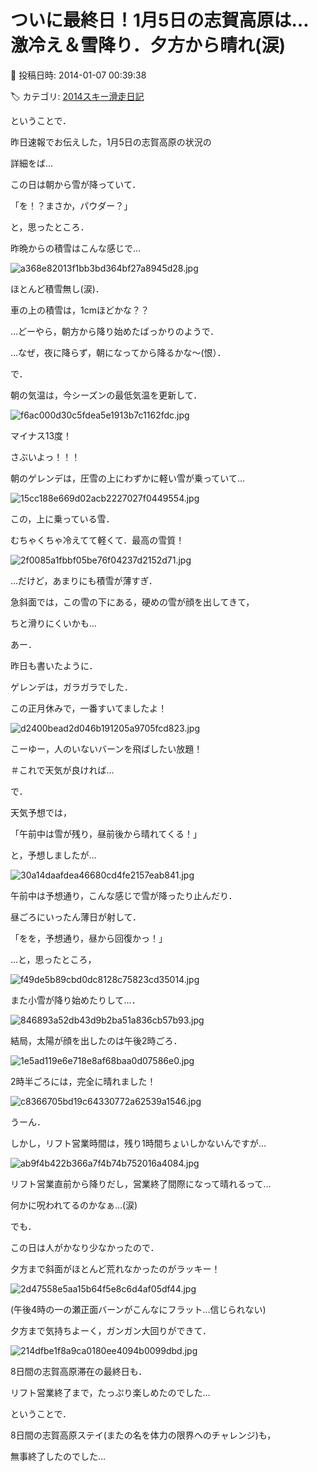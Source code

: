 # ついに最終日！1月5日の志賀高原は…激冷え＆雪降り．夕方から晴れ(涙)

📅 投稿日時: 2014-01-07 00:39:38

🏷️ カテゴリ: [2014スキー滑走日記](c992167609b6415052179ee69ea1ea7d8.md)

ということで．


昨日速報でお伝えした，1月5日の志賀高原の状況の


詳細をば…





この日は朝から雪が降っていて．


「を！？まさか，パウダー？」


と，思ったところ．


昨晩からの積雪はこんな感じで…




![a368e82013f1bb3bd364bf27a8945d28.jpg](images/a368e82013f1bb3bd364bf27a8945d28.jpg)




ほとんど積雪無し(涙)．


車の上の積雪は，1cmほどかな？？


…どーやら，朝方から降り始めたばっかりのようで．


…なぜ，夜に降らず，朝になってから降るかな～(恨）．





で．


朝の気温は，今シーズンの最低気温を更新して．




![f6ac000d30c5fdea5e1913b7c1162fdc.jpg](images/f6ac000d30c5fdea5e1913b7c1162fdc.jpg)




マイナス13度！


さぶいよっ！！！





朝のゲレンデは，圧雪の上にわずかに軽い雪が乗っていて…




![15cc188e669d02acb2227027f0449554.jpg](images/15cc188e669d02acb2227027f0449554.jpg)




この，上に乗っている雪．


むちゃくちゃ冷えてて軽くて．最高の雪質！




![2f0085a1fbbf05be76f04237d2152d71.jpg](images/2f0085a1fbbf05be76f04237d2152d71.jpg)




…だけど，あまりにも積雪が薄すぎ．


急斜面では，この雪の下にある，硬めの雪が顔を出してきて，


ちと滑りにくいかも…





あー．


昨日も書いたように．


ゲレンデは，ガラガラでした．


この正月休みで，一番すいてましたよ！




![d2400bead2d046b191205a9705fcd823.jpg](images/d2400bead2d046b191205a9705fcd823.jpg)




こーゆー，人のいないバーンを飛ばしたい放題！


＃これで天気が良ければ…





で．


天気予想では，


「午前中は雪が残り，昼前後から晴れてくる！」


と，予想しましたが…




![30a14daafdea46680cd4fe2157eab841.jpg](images/30a14daafdea46680cd4fe2157eab841.jpg)




午前中は予想通り，こんな感じで雪が降ったり止んだり．





昼ごろにいったん薄日が射して．


「をを，予想通り，昼から回復かっ！」


…と，思ったところ，




![f49de5b89cbd0dc8128c75823cd35014.jpg](images/f49de5b89cbd0dc8128c75823cd35014.jpg)




また小雪が降り始めたりして…．




![846893a52db43d9b2ba51a836cb57b93.jpg](images/846893a52db43d9b2ba51a836cb57b93.jpg)







結局，太陽が顔を出したのは午後2時ごろ．




![1e5ad119e6e718e8af68baa0d07586e0.jpg](images/1e5ad119e6e718e8af68baa0d07586e0.jpg)




2時半ごろには，完全に晴れました！




![c8366705bd19c64330772a62539a1546.jpg](images/c8366705bd19c64330772a62539a1546.jpg)




うーん．


しかし，リフト営業時間は，残り1時間ちょいしかないんですが…




![ab9f4b422b366a7f4b74b752016a4084.jpg](images/ab9f4b422b366a7f4b74b752016a4084.jpg)




リフト営業直前から降りだし，営業終了間際になって晴れるって…


何かに呪われてるのかなぁ…(涙)





でも．


この日は人がかなり少なかったので．


夕方まで斜面がほとんど荒れなかったのがラッキー！




![2d47558e5aa15b64f5e8c6d4af05df44.jpg](images/2d47558e5aa15b64f5e8c6d4af05df44.jpg)




(午後4時の一の瀬正面バーンがこんなにフラット…信じられない)


夕方まで気持ちよーく，ガンガン大回りができて．




![214dfbe1f8a9ca0180ee4094b0099dbd.jpg](images/214dfbe1f8a9ca0180ee4094b0099dbd.jpg)




8日間の志賀高原滞在の最終日も．


リフト営業終了まで，たっぷり楽しめたのでした…





ということで．


8日間の志賀高原ステイ(またの名を体力の限界へのチャレンジ)も，


無事終了したのでした…
